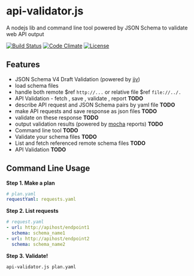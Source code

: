 api-validator.js
================

A nodejs lib and command line tool powered by JSON Schema to validate web API output

[![Build Status](https://travis-ci.org/zordius/api-validator.js.svg?branch=master)](https://travis-ci.org/zordius/api-validator.js) [![Code Climate](https://codeclimate.com/github/zordius/api-validator.js/badges/gpa.svg)](https://codeclimate.com/github/zordius/api-validator.js) [![License](https://img.shields.io/badge/license-MIT-green.svg)](LICENSE.txt)

Features
--------

* JSON Schema V4 Draft Validation (powered by <a href="https://github.com/acornejo/jjv">jjv</a>)
 * load schema files
 * handle both remote $ref `http://...` or relative file $ref `file://../.`
* API Validation - fetch , save , validate , report **TODO**
 * describe API request and JSON Schema pairs by yaml file **TODO**
 * make API requests and save response as json files **TODO**
 * validate on these response **TODO**
 * output validation results (powered by <a href="https://github.com/visionmedia/mocha">mocha</a> reports) **TODO**
* Command line tool **TODO**
 * Validate your schema files **TODO**
 * List and fetch referenced remote schema files **TODO**
 * API Validation **TODO**

Command Line Usage
------------------

**Step 1. Make a plan**

```yaml
# plan.yaml
requestYaml: requests.yaml
```

**Step 2. List requests**

```yaml
# request.yaml
- url: http://apihost/endpoint1
  schema: schema_name1
- url: http://apihost/endpoint2
  schema: schema_name2
```

**Step 3. Validate!**

```sh
api-validator.js plan.yaml
```
